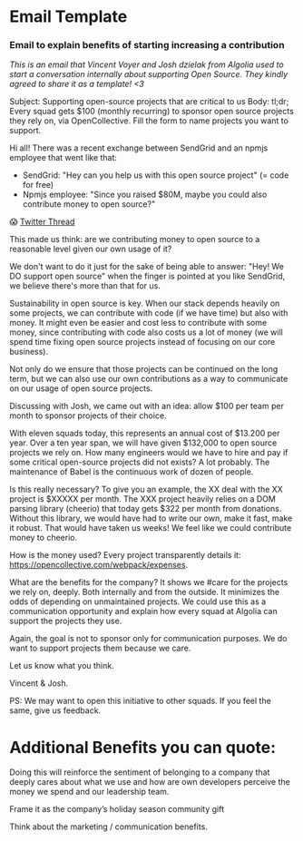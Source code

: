 # Email Template

### Email to explain benefits of starting increasing a contribution
_This is an email that Vincent Voyer and Josh dzielak from Algolia used to start a conversation internally about supporting Open Source. They kindly agreed to share it as a template! <3_


Subject: Supporting open-source projects that are critical to us
Body: tl;dr; Every squad gets $100 (monthly recurring) to sponsor open source projects they rely on, via OpenCollective. Fill the form to name projects you want to support.

Hi all! There was a recent exchange between SendGrid and an npmjs employee that went like that: 
- SendGrid: "Hey can you help us with this open source project" (= code for free) 
- Npmjs employee: "Since you raised $80M, maybe you could also contribute money to open source?"

😱 [Twitter Thread](https://twitter.com/BenjaminCoe/status/918619729375449088)

This made us think: are we contributing money to open source to a reasonable level given our own usage of it?

We don't want to do it just for the sake of being able to answer: "Hey! We DO support open source" when the finger is pointed at you like SendGrid, we believe there's more than that for us.

Sustainability in open source is key. When our stack depends heavily on some projects, we can contribute with code (if we have time) but also with money. It might even be easier and cost less to contribute with some money, since contributing with code also costs us a lot of money (we will spend time fixing open source projects instead of focusing on our core business).

Not only do we ensure that those projects can be continued on the long term, but we can also use our own contributions as a way to communicate on our usage of open source projects.

Discussing with Josh, we came out with an idea: allow $100 per team per month to sponsor projects of their choice.

With eleven squads today, this represents an annual cost of $13.200 per year. Over a ten year span, we will have given $132,000 to open source projects we rely on. How many engineers would we have to hire and pay if some critical open-source projects did not exists? A lot probably. The maintenance of Babel is the continuous work of dozen of people.

Is this really necessary? To give you an example, the XX deal with the XX project is $XXXXX per month. The XXX project heavily relies on a DOM parsing library (cheerio) that today gets $322 per month from donations. Without this library, we would have had to write our own, make it fast, make it robust. That would have taken us weeks! We feel like we could contribute money to cheerio.

How is the money used? Every project transparently details it: https://opencollective.com/webpack/expenses.

What are the benefits for the company? It shows we #care for the projects we rely on, deeply. Both internally and from the outside. It minimizes the odds of depending on unmaintained projects. We could use this as a communication opportunity and explain how every squad at Algolia can support the projects they use.

Again, the goal is not to sponsor only for communication purposes. We do want to support projects them because we care.

Let us know what you think.

Vincent & Josh.

PS: We may want to open this initiative to other squads. If you feel the same, give us feedback.

# Additional Benefits you can quote:
Doing this will reinforce the sentiment of belonging to a company that deeply cares about what we use and how are own developers perceive the money we spend and our leadership team.

Frame it as the company’s holiday season community gift

Think about the marketing / communication benefits.
